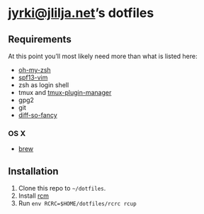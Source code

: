 # jyrki@jlilja.net’s dotfiles

## Requirements

At this point you’ll most likely need more than what is listed here:

- [oh-my-zsh](https://github.com/robbyrussell/oh-my-zsh#basic-installation)
- [spf13-vim](https://github.com/spf13/spf13-vim#installation)
- zsh as login shell
- tmux and [tmux-plugin-manager](https://github.com/tmux-plugins/tpm)
- gpg2
- git
- [diff-so-fancy](https://github.com/so-fancy/diff-so-fancy)

### OS X

- [brew](https://brew.sh)

## Installation

1. Clone this repo to `~/dotfiles`.
2. Install [rcm](https://github.com/thoughtbot/rcm)
3. Run `env RCRC=$HOME/dotfiles/rcrc rcup`
